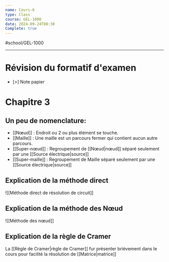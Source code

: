 ```yaml
---
name: Cours-6
type: Class
course: GEL-1000
date: 2024-09-24T08:30
Complete: true
---
```

#school/GEL-1000  
***

# Révision du formatif d'examen
- [>] Note papier

# Chapitre 3
## Un peu de nomenclature:
- [[Nœud]] : Endroit ou 2 ou plus élément se touche.
- [[Maille]] : Une maille est un parcours fermer qui contient aucun autre parcours.
- [[Super-nœud]] : Regroupement de [[Nœud|nœud]] séparé seulement par une [[Source électrique|source]]
- [[Super-maille]] : Regroupement de Maille séparé seulement par une [[Source électrique|source]]

## Explication de la méthode direct
![[Méthode direct de résolution de circuit]]

## Explication de la méthode des Nœud
![[Méthode des nœud]]

## Explication de la règle de Cramer
La [[Règle de Cramer|règle de Cramer]] fur présenter brièvement dans le cours pour facilité la résolution de [[Matrice|matrice]]